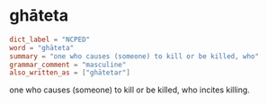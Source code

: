 # ghāteta

``` toml
dict_label = "NCPED"
word = "ghāteta"
summary = "one who causes (someone) to kill or be killed, who"
grammar_comment = "masculine"
also_written_as = ["ghātetar"]
```

one who causes (someone) to kill or be killed, who incites killing.


